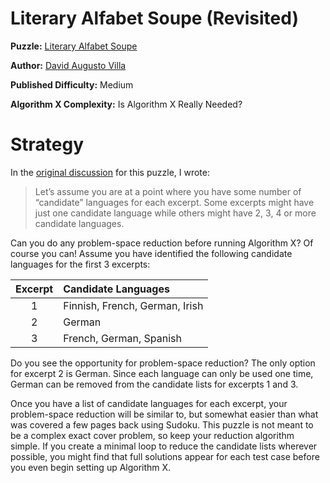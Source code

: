 # Literary Alfabet Soupe (Revisited)

__Puzzle:__ [Literary Alfabet Soupe](https://www.codingame.com/training/medium/literary-alfabet-soupe)

__Author:__ [David Augusto Villa](https://www.codingame.com/profile/455d71552aef838a0c75b7617e2d22d41768324)

__Published Difficulty:__ Medium

__Algorithm X Complexity:__ Is Algorithm X Really Needed?

# Strategy

In the [original discussion](literary-alfabet-soupe) for this puzzle, I wrote:

> Let’s assume you are at a point where you have some number of “candidate” languages for each excerpt. Some excerpts might have just one candidate language while others might have 2, 3, 4 or more candidate languages.

Can you do any problem-space reduction before running Algorithm X? Of course you can! Assume you have identified the following candidate languages for the first 3 excerpts:

| Excerpt | Candidate Languages |
|:----:|:------------|
| 1 | Finnish, French, German, Irish |
| 2 | German |
| 3 | French, German, Spanish |

Do you see the opportunity for problem-space reduction? The only option for excerpt 2 is German. Since each language can only be used one time, German can be removed from the candidate lists for excerpts 1 and 3.

Once you have a list of candidate languages for each excerpt, your problem-space reduction will be similar to, but somewhat easier than what was covered a few pages back using Sudoku. This puzzle is not meant to be a complex exact cover problem, so keep your reduction algorithm simple. If you create a minimal loop to reduce the candidate lists wherever possible, you might find that full solutions appear for each test case before you even begin setting up Algorithm X. 
